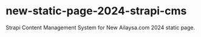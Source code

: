 # new-static-page-2024-strapi-cms
Strapi Content Management System for New Ailaysa.com 2024 static page.
